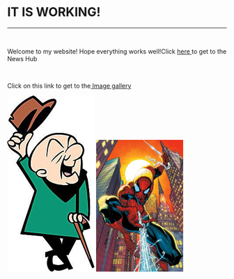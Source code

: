 <h1>IT IS WORKING!</h1>
<hr>
<br>
<p>Welcome to my website! Hope everything works well!Click
<a href="Root_Directory_Folder/Main_Screen" target="_self"> here </a>
to get to the News Hub</p>
<br>
<p>Click on this link to get to the<a href="Image_Gallery/All_pics.html" target="_self"> Image gallery</a></p>
<img src="Root_Directory_Folder/Images/mr-magoo.jpg" alt="Mr. Magoo!"/>
<img src="Root_Directory_Folder/Images/Spider-Man_Sunset.webp" width="200"/>
